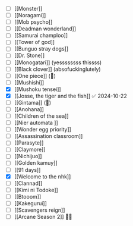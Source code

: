 - [ ] [[Monster]]
- [ ] [[Noragami]]
- [ ] [[Mob psycho]]
- [ ] [[Deadman wonderland]]
- [ ] [[Samurai champloo]]
- [ ] [[Tower of god]]
- [ ] [[Bunguo stray dogs]]
- [ ] [[Dr. Stone]]
- [ ] [[Monogatari]] (yessssssss thissss)
- [ ] [[Black clover]] (absofuckinglutely)
- [ ] [[One piece]] (😬)
- [ ] [[Mushishi]]
- [x] [[Mushoku tensei]]
- [x] [[Josse, the tiger and the fish]] ✅ 2024-10-22
- [ ] [[Gintama]] (🤲)
- [ ] [[Anohana]]
- [ ] [[Children of the sea]]
- [ ] [[Nier automata ]]
- [ ] [[Wonder egg priority]]
- [ ] [[Assassination classroom]]
- [ ] [[Parasyte]]
- [ ] [[Claymore]]
- [ ] [[Nichijuo]]
- [ ] [[Golden kamuy]]
- [ ] [[91 days]]
- [x] [[Welcome to the nhk]]
- [ ] [[Clannad]]
- [ ] [[Kimi ni Todoke]]
- [ ] [[Btooom]]
- [ ] [[Kakegurui]]
- [ ] [[Scavengers reign]]
- [ ] [[Arcane Season 2]] ☝🏽